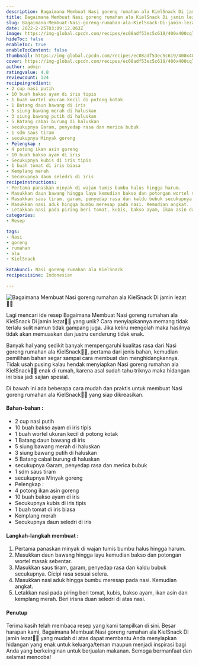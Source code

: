 ```yaml
---
description: Bagaimana Membuat Nasi goreng rumahan ala KielSnack Di jamin lezat"
title: Bagaimana Membuat Nasi goreng rumahan ala KielSnack Di jamin lezat
slug: Bagaimana-Membuat-Nasi-goreng-rumahan-ala-KielSnack-Di-jamin-lezat
date: 2022-2-25T03:09:12.063Z
image: https://img-global.cpcdn.com/recipes/ec08adf53ec5c619/400x400cq70/photo.jpg
hideToc: false
enableToc: true
enableTocContent: false
thumbnail: https://img-global.cpcdn.com/recipes/ec08adf53ec5c619/400x400cq70/photo.jpg
cover: https://img-global.cpcdn.com/recipes/ec08adf53ec5c619/400x400cq70/photo.jpg
author: admin
ratingvalue: 4.8
reviewcount: 124
recipeingredient:
- 2 cup nasi putih
- 10 buah bakso ayam di iris tipis
- 1 buah wortel ukuran kecil di potong kotak
- 1 Batang daun bawang di iris
- 5 siung bawang merah di haluskan
- 3 siung bawang putih di haluskan
- 5 Batang cabai burung di haluskan
- secukupnya Garam, penyedap rasa dan merica bubuk
- 1 sdm saus tiram
- secukupnya Minyak goreng
- Pelengkap :
- 4 potong ikan asin goreng
- 10 buah bakso ayam di iris
- Secukupnya kubis di iris tipis
- 1 buah tomat di iris biasa
- Kemplang merah
- Secukupnya daun seledri di iris
recipeinstructions:
- Pertama panaskan minyak di wajan tumis bumbu halus hingga harum.
- Masukkan daun bawang hingga layu kemudian bakso dan potongan wortel masak sebentar.
- Masukkan saus tiram, garam, penyedap rasa dan kaldu bubuk secukupnya. Cicipi rasa sesuai selera.
- Masukkan nasi aduk hingga bumbu meresap pada nasi. Kemudian angkat.
- Letakkan nasi pada piring beri tomat, kubis, bakso ayam, ikan asin dan kemplang merah. Beri irisna duan seledri di atas nasi.
categories:
- Resep

tags:
- Nasi
- goreng
- rumahan
- ala
- KielSnack

katakunci: Nasi goreng rumahan ala KielSnack
recipecuisine: Indonesian

---
```


![Bagaimana Membuat Nasi goreng rumahan ala KielSnack Di jamin lezat👩‍🍳](https://img-global.cpcdn.com/recipes/ec08adf53ec5c619/400x400cq70/photo.jpg)

Lagi mencari ide resep Bagaimana Membuat Nasi goreng rumahan ala KielSnack Di jamin lezat👩‍🍳 yang unik? Cara menyiapkannya memang tidak terlalu sulit namun tidak gampang juga. Jika keliru mengolah maka hasilnya tidak akan memuaskan dan justru cenderung tidak enak.

Banyak hal yang sedikit banyak mempengaruhi kualitas rasa dari Nasi goreng rumahan ala KielSnack👩‍🍳, pertama dari jenis bahan, kemudian pemilihan bahan segar sampai cara membuat dan menghidangkannya. Tidak usah pusing kalau hendak menyiapkan Nasi goreng rumahan ala KielSnack👩‍🍳 enak di rumah, karena asal sudah tahu triknya maka hidangan ini bisa jadi sajian spesial.

Di bawah ini ada beberapa cara mudah dan praktis untuk membuat Nasi goreng rumahan ala KielSnack👩‍🍳 yang siap dikreasikan.

<!--inarticleads1-->

#### Bahan-bahan :

- 2 cup nasi putih
- 10 buah bakso ayam di iris tipis
- 1 buah wortel ukuran kecil di potong kotak
- 1 Batang daun bawang di iris
- 5 siung bawang merah di haluskan
- 3 siung bawang putih di haluskan
- 5 Batang cabai burung di haluskan
- secukupnya Garam, penyedap rasa dan merica bubuk
- 1 sdm saus tiram
- secukupnya Minyak goreng
- Pelengkap :
- 4 potong ikan asin goreng
- 10 buah bakso ayam di iris
- Secukupnya kubis di iris tipis
- 1 buah tomat di iris biasa
- Kemplang merah
- Secukupnya daun seledri di iris

<!--inarticleads2-->

#### Langkah-langkah membuat :

1. Pertama panaskan minyak di wajan tumis bumbu halus hingga harum.
1. Masukkan daun bawang hingga layu kemudian bakso dan potongan wortel masak sebentar.
1. Masukkan saus tiram, garam, penyedap rasa dan kaldu bubuk secukupnya. Cicipi rasa sesuai selera.
1. Masukkan nasi aduk hingga bumbu meresap pada nasi. Kemudian angkat.
1. Letakkan nasi pada piring beri tomat, kubis, bakso ayam, ikan asin dan kemplang merah. Beri irisna duan seledri di atas nasi.

#### Penutup

Terima kasih telah membaca resep yang kami tampilkan di sini. Besar harapan kami, Bagaimana Membuat Nasi goreng rumahan ala KielSnack Di jamin lezat👩‍🍳 yang mudah di atas dapat membantu Anda menyiapkan hidangan yang enak untuk keluarga/teman maupun menjadi inspirasi bagi Anda yang berkeinginan untuk berjualan makanan. Semoga bermanfaat dan selamat mencoba!
